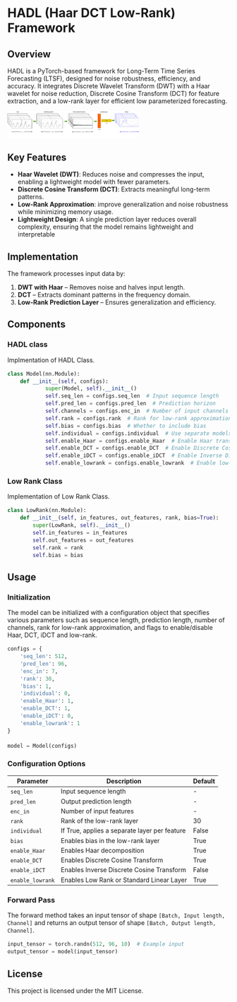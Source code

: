 # HADL (Haar DCT Low-Rank) Framework

## Overview
HADL is a PyTorch-based framework for Long-Term Time Series Forecasting (LTSF), designed for noise robustness, efficiency, and accuracy. It integrates Discrete Wavelet Transform (DWT) with a Haar wavelet for noise reduction, Discrete Cosine Transform (DCT) for feature extraction, and a low-rank layer for efficient low parameterized forecasting.

<img src="HADL_architecture.pdf" alt="Image of HADL architecture" width=300/>

## Key Features
- **Haar Wavelet (DWT)**: Reduces noise and compresses the input, enabling a lightweight model with fewer parameters.
- **Discrete Cosine Transform (DCT)**: Extracts meaningful long-term patterns.
- **Low-Rank Approximation**: improve generalization and noise robustness while minimizing memory usage. 
- **Lightweight Design**: A single prediction layer reduces overall complexity, ensuring that the model remains lightweight and interpretable

## Implementation
The framework processes input data by:
1. **DWT with Haar** – Removes noise and halves input length.
2. **DCT** – Extracts dominant patterns in the frequency domain.
3. **Low-Rank Prediction Layer** – Ensures generalization and efficiency.

## Components

### HADL class
Implmentation of HADL Class.
```python
class Model(nn.Module):
    def __init__(self, configs):
            super(Model, self).__init__()
            self.seq_len = configs.seq_len  # Input sequence length
            self.pred_len = configs.pred_len  # Prediction horizon
            self.channels = configs.enc_in  # Number of input channels (features)
            self.rank = configs.rank  # Rank for low-rank approximation
            self.bias = configs.bias  # Whether to include bias
            self.individual = configs.individual  # Use separate models per channel
            self.enable_Haar = configs.enable_Haar  # Enable Haar transformation
            self.enable_DCT = configs.enable_DCT  # Enable Discrete Cosine Transform
            self.enable_iDCT = configs.enable_iDCT  # Enable Inverse Discrete Cosine Transform
            self.enable_lowrank = configs.enable_lowrank  # Enable low-rank approximation
```

### Low Rank Class
Implementation of Low Rank Class.
```python
class LowRank(nn.Module):
    def __init__(self, in_features, out_features, rank, bias=True):
        super(LowRank, self).__init__()
        self.in_features = in_features
        self.out_features = out_features
        self.rank = rank
        self.bias = bias
```

## Usage

### Initialization
The model can be initialized with a configuration object that specifies various parameters such as sequence length, prediction length, number of channels, rank for low-rank approximation, and flags to enable/disable Haar, DCT, iDCT and low-rank.

```python
configs = {
    'seq_len': 512,
    'pred_len': 96,
    'enc_in': 7,
    'rank': 30,
    'bias': 1,
    'individual': 0,
    'enable_Haar': 1,
    'enable_DCT': 1,
    'enable_iDCT': 0,
    'enable_lowrank': 1
}

model = Model(configs)
```
### Configuration Options
| Parameter       | Description                                    | Default |
|---------------|--------------------------------|---------|
| `seq_len`     | Input sequence length                         | -       |
| `pred_len`    | Output prediction length                      | -       |
| `enc_in`    | Number of input features                      | -       |
| `rank`        | Rank of the low-rank layer                    | 30      |
| `individual`  | If True, applies a separate layer per feature | False   |
| `bias`        | Enables bias in the low-rank layer            | True    |
| `enable_Haar` | Enables Haar decomposition                    | True    |
| `enable_DCT`  | Enables Discrete Cosine Transform             | True    |
| `enable_iDCT`  | Enables Inverse Discrete Cosine Transform    | False    |
| `enable_lowrank`  | Enables Low Rank or Standard Linear Layer    | True    |

### Forward Pass
The forward method takes an input tensor of shape `[Batch, Input length, Channel]` and returns an output tensor of shape `[Batch, Output length, Channel]`.

```python
input_tensor = torch.randn(512, 96, 10)  # Example input
output_tensor = model(input_tensor)
```

## License
This project is licensed under the MIT License.
